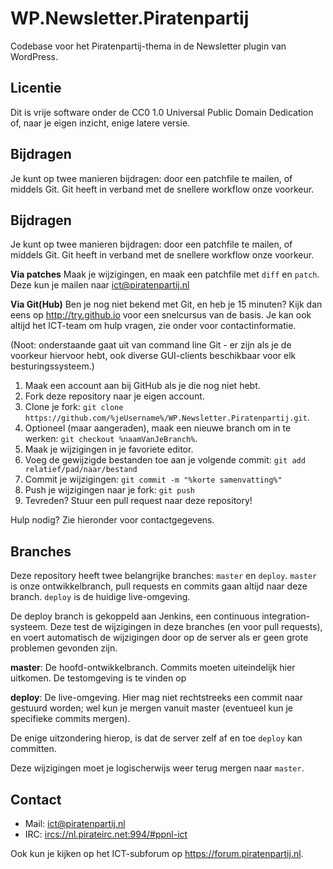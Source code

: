 WP.Newsletter.Piratenpartij
===========================

Codebase voor het Piratenpartij-thema in de Newsletter plugin van
WordPress.

Licentie
--------

Dit is vrije software onder de CC0 1.0 Universal Public Domain
Dedication of, naar je eigen inzicht, enige latere versie.

Bijdragen
---------

Je kunt op twee manieren bijdragen: door een patchfile te mailen, of
middels Git. Git heeft in verband met de snellere workflow onze
voorkeur.

Bijdragen
---------

Je kunt op twee manieren bijdragen: door een patchfile te mailen, of
middels Git. Git heeft in verband met de snellere workflow onze
voorkeur.

**Via patches**
Maak je wijzigingen, en maak een patchfile met `diff` en `patch`. Deze
kun je mailen naar <ict@piratenpartij.nl>

**Via Git(Hub)**
Ben je nog niet bekend met Git, en heb je 15 minuten? Kijk dan eens op
<http://try.github.io> voor een snelcursus van de basis. Je kan ook
altijd het ICT-team om hulp vragen, zie onder voor contactinformatie.

(Noot: onderstaande gaat uit van command line Git - er zijn als je de
voorkeur hiervoor hebt, ook diverse GUI-clients beschikbaar voor elk
besturingssysteem.)

1. Maak een account aan bij GitHub als je die nog niet
   hebt.
2. Fork deze repository naar je eigen account.
3. Clone je fork:
   `git clone https://github.com/%jeUsername%/WP.Newsletter.Piratenpartij.git`.
4. Optioneel (maar aangeraden), maak een nieuwe branch om in te
   werken: `git checkout %naamVanJeBranch%`.
4. Maak je wijzigingen in je favoriete editor.
5. Voeg de gewijzigde bestanden toe aan je volgende commit:
   `git add relatief/pad/naar/bestand`
6. Commit je wijzigingen: `git commit -m "%korte samenvatting%"`
7. Push je wijzigingen naar je fork: `git push`
8. Tevreden? Stuur een pull request naar deze repository!

Hulp nodig? Zie hieronder voor contactgegevens.

Branches
--------

Deze repository heeft twee belangrijke branches: `master` en `deploy`.
`master` is onze ontwikkelbranch, pull requests en commits gaan altijd
naar deze branch. `deploy` is de huidige live-omgeving.

De deploy branch is gekoppeld aan Jenkins, een continuous integration-
systeem. Deze test de wijzigingen in deze branches (en voor pull
requests), en voert automatisch de wijzigingen door op de server als
er geen grote problemen gevonden zijn.

**master**: De hoofd-ontwikkelbranch. Commits moeten uiteindelijk hier
uitkomen. De testomgeving is te vinden op

**deploy**: De live-omgeving. Hier mag niet rechtstreeks een commit
naar gestuurd worden; wel kun je mergen vanuit master (eventueel kun
je specifieke commits mergen).

De enige uitzondering hierop, is dat de server zelf af en toe `deploy`
kan committen.

Deze wijzigingen moet je logischerwijs weer terug mergen naar
`master`.

Contact
-------

* Mail: <ict@piratenpartij.nl>
* IRC:  <ircs://nl.pirateirc.net:994/#ppnl-ict>

Ook kun je kijken op het ICT-subforum op
<https://forum.piratenpartij.nl>.

